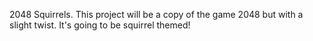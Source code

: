 2048 Squirrels.
This project will be a copy of the game 2048 but with a slight twist. It's going to be squirrel themed!
